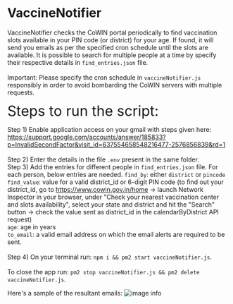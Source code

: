 # VaccineNotifier
VaccineNotifier checks the CoWIN portal periodically to find vaccination slots available in your PIN code (or district) for your age. If found, it will send you emails as per the specified cron schedule until the slots are available. It is possible to search for multiple people at a time by specify their respective details in `find_entries.json` file.
\
\
Important: Please specify the cron schedule in `vaccineNotifier.js` responsibly in order to avoid bombarding the CoWIN servers with multiple requests.


<font size="6"> Steps to run the script: </font> 

Step 1) Enable application access on your gmail with steps given here:
https://support.google.com/accounts/answer/185833?p=InvalidSecondFactor&visit_id=637554658548216477-2576856839&rd=1  
\
Step 2) Enter the details in the file `.env` present in the same folder.
\
Step 3) Add the entries for different people in `find_entries.json` file. For each person, below entries are needed.
`find_by`: either `district` or `pincode`\
`find_value`: value for a valid district_id or 6-digit PIN code (to find out your district_id, go to https://www.cowin.gov.in/home -> launch Network Inspector in your browser, under "Check your nearest vaccination center and slots availability", select your state and district and hit the "Search" button -> check the value sent as district_id in the calendarByDistrict API request)\
`age`: age in years\
`to_email`: a valid email address on which the email alerts are required to be sent.
\
\
Step 4) On your terminal run: `npm i && pm2 start vaccineNotifier.js`.
\
\
To close the app run: `pm2 stop vaccineNotifier.js && pm2 delete vaccineNotifier.js`.

Here's a sample of the resultant emails:
![image info](./sampleEmail.png)
